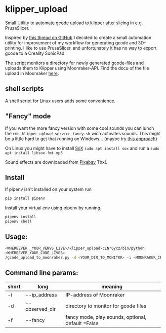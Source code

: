 # klipper_upload

Small Utility to automate gcode upload to klipper after slicing in e.g. PrusaSlicer. 

Inspired by [this thread on GitHub](https://github.com/Arksine/moonraker/discussions/128) I decided to create a small automation utility for improvement of my workflow for generating gcode and 3D-printing. I like to use  PrusaSlicer, and unfortunately it has no way to export gcode to a Creality SonicPad.

The script monitors a directory for newly generated 
gcode-files and uploads them to Klipper using Moonraker-API.
Find the docu of the file upload in Moonraker [here](https://moonraker.readthedocs.io/en/latest/web_api/#file-upload).

## shell scripts
A shell script for Linux users adds some convenience.
## "Fancy" mode
If you want the more fancy version with some cool sounds you can lunch the `run_klipper_upload_service_fancy.sh` wich activates sounds.
This might be a little hard to get that running on Windows... (maybe try [this approach](https://www.codeproject.com/Articles/33901/Compiling-SOX-with-Lame-and-Libmad-for-Windows))

On Linux you might have to install [SoX](https://sox.sourceforge.net/sox.html) `sudo apt install sox` and run a `sudo apt install libsox-fmt-mp3`

Sound effects are downloaded from <a href="https://pixabay.com/?utm_source=link-attribution&amp;utm_medium=referral&amp;utm_campaign=music&amp;utm_content=6313">Pixabay</a> Thx!.

## Install 

If pipenv isn't installed on your system run 
```bash
pip install pipenv
```
Install your virtual env using pipenv by running
```bash
pipenv install 
pipenv shell
```


## Usage: 
```bash
<WHEREEVER _YOUR_VENVS_LIVE>/klipper_upload-cINr6ycz/bin/python
<WHEREEVER_YOUR_CODE_LIVES>
/gcode_upload_to_moonraker.py -d <YOUR_DIR_TO_MONITOR> -i <MOONRAKER_IP>"
```
## Command line params:

| short | long           | meaning                                           |
|-------|----------------|---------------------------------------------------|
| -i    | --ip_address   | IP-address of Moonraker                           |
| -d    | --observed_dir | directory to monitor for gcode files              |
| -f    | --fancy        | fancy mode, play sounds, optional, default =False |


